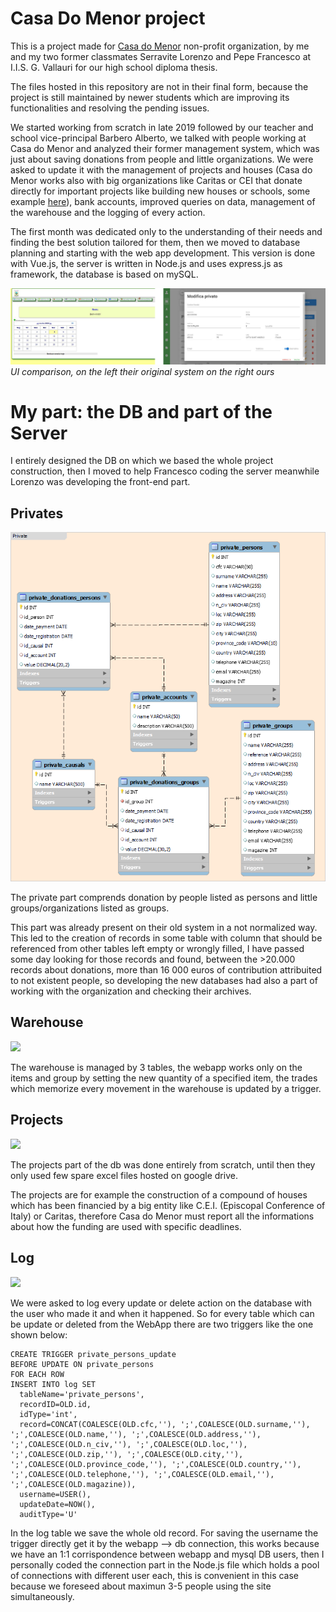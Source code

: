 # Casa Do Menor project
This is a project made for [Casa do Menor](https://casadomenor.org/?lang=en) non-profit organization, by me and my two former classmates Serravite Lorenzo and Pepe Francesco at I.I.S. G. Vallauri for our high school diploma thesis. 

The files hosted in this repository are not in their final form, because the project is still maintained by newer students which are improving its functionalities and resolving the pending issues.

We started working from scratch in late 2019 followed by our teacher and school vice-principal Barbero Alberto, we talked with people working at Casa do Menor and analyzed their former management system, which was just about saving donations from people and little organizations. We were asked to update it with the management of projects and houses (Casa do Menor works also with big organizations like Caritas or CEI that donate directly for important projects like building new houses or schools, some example [here](https://casadomenor.org/projects-in-brazil/?lang=en)), bank accounts, improved queries on data, management of the warehouse and the logging of every action.

The first month was dedicated only to the understanding of their needs and finding the best solution tailored for them, then we moved to database planning and starting with the web app development. This version is done with Vue.js, the server is written in Node.js and uses express.js as framework, the database is based on mySQL.

![](https://raw.githubusercontent.com/gigianni/CasaDoMenor/main/img/ux-comparison.png?token=GHSAT0AAAAAAB3NAJYWE2IJOKFOKWMGTB2MY4SB4XQ)
*UI comparison, on the left their original system on the right ours*

# My part: the DB and part of the Server
I entirely designed the DB on which we based the whole project construction, then I moved to help Francesco coding the server meanwhile Lorenzo was developing the front-end part.

## Privates
![](https://github.com/gigianni/CasaDoMenor/blob/main/img/db-diagram-privates.png)

The private part comprends donation by people listed as persons and little groups/organizations listed as groups.

This part was already present on their old system in a not normalized way. This led to the creation of records in some table with column that should be referenced from other tables left empty or wrongly filled, I have passed some day looking for those records and found, between the >20.000 records about donations, more than 16 000 euros of contribution attribuited to not existent people, so developing the new databases had also a part of working with the organization and checking their archives.

## Warehouse
![](https://user-images.githubusercontent.com/103031839/206490402-034fc401-5785-40bb-845f-8bcb9dbc8c20.png)

The warehouse is managed by 3 tables, the webapp works only on the items and group by setting the new quantity of a specified item, the trades which memorize every movement in the warehouse is updated by a trigger.

## Projects
![](https://user-images.githubusercontent.com/103031839/206492334-6bc1286e-d5df-4171-a768-ca624eb91e3a.png)

The projects part of the db was done entirely from scratch, until then they only used few spare excel files hosted on google drive.

The projects are for example the construction of a compound of houses which has been financied by a big entity like C.E.I. (Episcopal Conference of Italy) or Caritas, therefore Casa do Menor must report all the informations about how the funding are used with specific deadlines. 

## Log
![](https://user-images.githubusercontent.com/103031839/206501022-5daba660-cc0c-4a66-a7e2-f6f60f62e4e0.png)

We were asked to log every update or delete action on the database with the user who made it and when it happened. So for every table which can be update or deleted from the WebApp there are two triggers like the one shown below:
```
CREATE TRIGGER private_persons_update
BEFORE UPDATE ON private_persons
FOR EACH ROW
INSERT INTO log SET
  tableName='private_persons',
  recordID=OLD.id,
  idType='int',
  record=CONCAT(COALESCE(OLD.cfc,''), ';',COALESCE(OLD.surname,''), ';',COALESCE(OLD.name,''), ';',COALESCE(OLD.address,''), ';',COALESCE(OLD.n_civ,''), ';',COALESCE(OLD.loc,''), ';',COALESCE(OLD.zip,''), ';',COALESCE(OLD.city,''), ';',COALESCE(OLD.province_code,''), ';',COALESCE(OLD.country,''), ';',COALESCE(OLD.telephone,''), ';',COALESCE(OLD.email,''), ';',COALESCE(OLD.magazine)),
  username=USER(),
  updateDate=NOW(),
  auditType='U'
```
In the log table we save the whole old record.
For saving the username the trigger directly get it by the webapp --> db connection, this works because we have an 1:1 corrispondence between webapp and mysql DB users, then I personally coded the connection part in the Node.js file which holds a pool of connections with different user each, this is convenient in this case because we foreseed about maximun 3-5 people using the site simultaneously.
